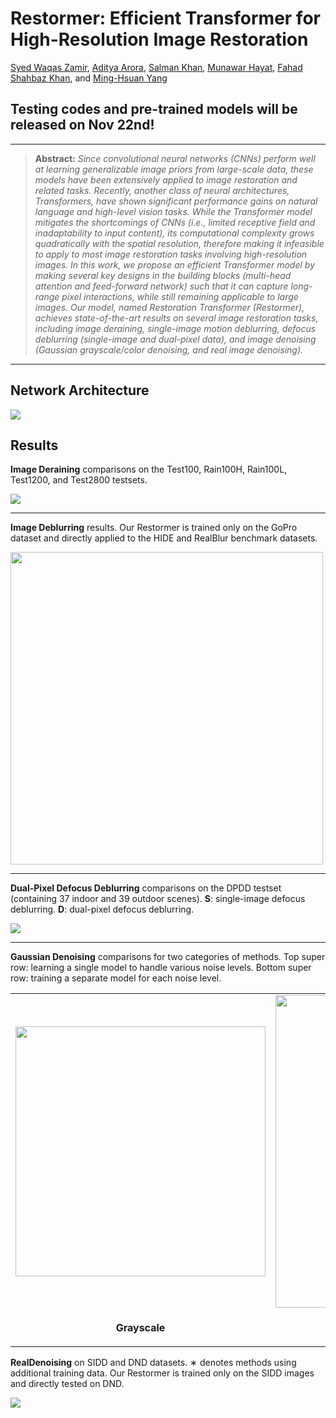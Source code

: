 # Restormer: Efficient Transformer for High-Resolution Image Restoration

[Syed Waqas Zamir](https://scholar.google.es/citations?user=WNGPkVQAAAAJ&hl=en), [Aditya Arora](https://adityac8.github.io/), [Salman Khan](https://salman-h-khan.github.io/), [Munawar Hayat](https://scholar.google.com/citations?user=Mx8MbWYAAAAJ&hl=en), [Fahad Shahbaz Khan](https://scholar.google.es/citations?user=zvaeYnUAAAAJ&hl=en), and [Ming-Hsuan Yang](https://scholar.google.com/citations?user=p9-ohHsAAAAJ&hl=en)

## Testing codes and pre-trained models will be released on Nov 22nd!

<hr />

> **Abstract:** *Since convolutional neural networks (CNNs) perform well at learning generalizable image priors from large-scale data, these models have been extensively applied to image restoration and related tasks. Recently, another class of neural architectures, Transformers, have shown significant performance gains on natural language and high-level vision tasks. While the Transformer model mitigates the shortcomings of CNNs (i.e., limited receptive field and inadaptability to input content), its computational complexity grows quadratically with the spatial resolution, therefore making it infeasible to apply to most image restoration tasks involving high-resolution images. In this work, we propose an efficient Transformer model by making several key designs in the building blocks (multi-head attention and feed-forward network) such that it can capture long-range pixel interactions, while still remaining applicable to large images. Our model, named Restoration Transformer (Restormer), achieves state-of-the-art results on several image restoration tasks, including image deraining, single-image motion deblurring, defocus deblurring (single-image and dual-pixel data), and image denoising (Gaussian grayscale/color denoising, and real image denoising).* 
<hr />

## Network Architecture

<img src = "https://i.imgur.com/ulLoEig.png"> 

## Results

<strong>Image Deraining</strong> comparisons on the Test100, Rain100H, Rain100L, Test1200, and Test2800 testsets.

<img src = "https://i.imgur.com/mMoqYJi.png"> 

<hr />

<strong>Image Deblurring</strong> results. Our Restormer is trained only on the GoPro dataset and directly applied to the HIDE and RealBlur benchmark datasets.

<img src = "https://i.imgur.com/htagDSl.png" width="500"> 

<hr />

<strong>Dual-Pixel Defocus Deblurring</strong> comparisons on the DPDD testset (containing 37 indoor and 39 outdoor scenes). **S**: single-image defocus
deblurring. **D**: dual-pixel defocus deblurring.

<img src = "https://i.imgur.com/sfKnLG2.png"> 

<hr />

<b>Gaussian Denoising</b> comparisons for two categories of methods. Top super row: learning a single model to handle various noise levels. Bottom super row: training a separate model for each noise level.

<table>
  <tr>
    <td> <img src = "https://i.imgur.com/4vzV8Qy.png" width="400"> </td>
    <td> <img src = "https://i.imgur.com/Sx986Xs.png" width="500"> </td>
  </tr>
  <tr>
    <td><p align="center"><b>Grayscale</b></p></td>
    <td><p align="center"><b>Color</b></p></td>
  </tr>
</table>

<b>RealDenoising</b> on SIDD and DND datasets. ∗ denotes methods using additional training data. Our Restormer is
trained only on the SIDD images and directly tested on DND.

<img src = "https://i.imgur.com/6v5PRxj.png">

